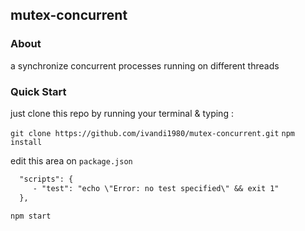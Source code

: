 ## mutex-concurrent

### About 
a synchronize concurrent processes running on different threads

### Quick Start
just clone this repo by running your terminal & typing :

`git clone https://github.com/ivandi1980/mutex-concurrent.git`
`npm install`

edit this area on `package.json`
```diff
  "scripts": {
     - "test": "echo \"Error: no test specified\" && exit 1"
  },
```

`npm start`